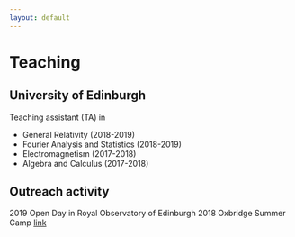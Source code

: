 ```yaml
---
layout: default
---
```


# Teaching

## University of Edinburgh

Teaching assistant (TA) in 
- General Relativity (2018-2019)
- Fourier Analysis and Statistics (2018-2019)
- Electromagnetism (2017-2018)
- Algebra and Calculus (2017-2018)

## Outreach activity
2019 Open Day in Royal Observatory of Edinburgh
2018 Oxbridge Summer Camp [link](https://abridgeeducamp.com/bill-xia-university-of-cambridge/)